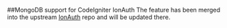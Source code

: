 ##MongoDB support for CodeIgniter IonAuth
The feature has been merged into the upstream [IonAuth](http://github.com/benedmunds/CodeIgniter-Ion-Auth) repo and will be updated there.
